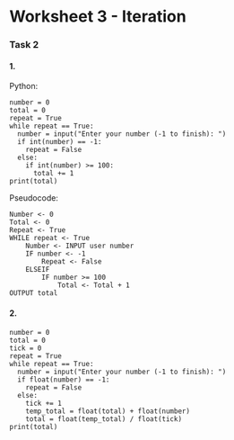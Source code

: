 # Worksheet 3 - Iteration

### Task 2
#### 1.
Python:
<br>
```{python}
number = 0
total = 0
repeat = True
while repeat == True:
  number = input("Enter your number (-1 to finish): ")
  if int(number) == -1:
    repeat = False
  else:
    if int(number) >= 100:
      total += 1
print(total)
```

Pseudocode:
<br>
```
Number <- 0
Total <- 0
Repeat <- True
WHILE repeat <- True
	Number <- INPUT user number
	IF number <- -1
		Repeat <- False
	ELSEIF
		IF number >= 100
			Total <- Total + 1
OUTPUT total
```
#### 2.
```{python}
number = 0
total = 0
tick = 0
repeat = True
while repeat == True:
  number = input("Enter your number (-1 to finish): ")
  if float(number) == -1:
    repeat = False
  else:
    tick += 1
    temp_total = float(total) + float(number)
    total = float(temp_total) / float(tick)
print(total)
```
